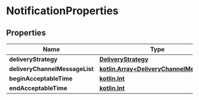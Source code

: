 # NotificationProperties

## Properties
Name | Type | Description | Notes
------------ | ------------- | ------------- | -------------
**deliveryStrategy** | [**DeliveryStrategy**](DeliveryStrategy.md) |  |  [optional]
**deliveryChannelMessageList** | [**kotlin.Array&lt;DeliveryChannelMessage&gt;**](DeliveryChannelMessage.md) |  |  [optional]
**beginAcceptableTime** | [**kotlin.Int**](.md) |  |  [optional]
**endAcceptableTime** | [**kotlin.Int**](.md) |  |  [optional]
